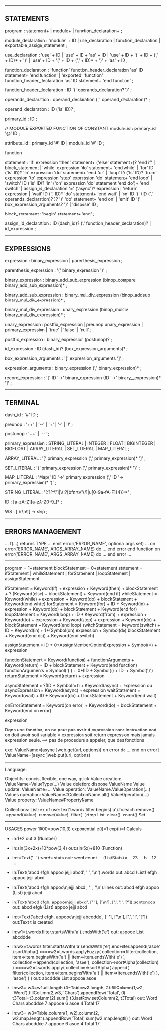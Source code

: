 --------------------------------------------------------------------------------------------- 
STATEMENTS
--------------------------------------------------------------------------------------------- 
program
   : statement+
   | module+
   | function_declaration+
   ;

module_declaration
   : 'module' + ID
   | use_declaration
   | function_declaration
   | exportable_assign_statement
   ;

use_declaration
   : 'use' + ID
   | 'use' + ID + 'as' + ID
   | 'use' + ID + '(' + ID + (',' + ID)* + ')'
   | 'use' + ID + '(' + ID + (',' + ID)* + ')' + 'as' + ID
   ;

function_declaration
   : 'function' function_header_declaration 'as' ID statement+ 'end function'
   | 'exported' 'function' function_header_declaration 'as' ID statement+ 'end function'
   ;

function_header_declaration
   : ID '(' operands_declaration? ')'
   ;

operands_declaration
   : operand_declaration (',' operand_declaration)*
   ;

operand_declaration
   : ID ('is' ID)?
   ;

primary_id
   : ID
   ;

// MODULE EXPORTED FUNCTION OR CONSTANT
module_id
   : primary_id '@' ID
   ;

attribute_id
   : primary_id '#' ID
   | module_id '#' ID
   ;

function

statement
   : 'if' expression 'then' statement+ ('else' statement+)? 'end if'
   | block_statement
   | 'while' expression 'do' statement+ 'end while'
   | 'for'    ID ('is' ID)? 'in'   expression 'do' statement+ 'end for'
   | 'loop'   ID ('is' ID)? 'from' expression 'to' expression 'step' expression 'do' statement+ 'end loop'
   | 'switch' ID ('is' ID)? 'in' ('on' expression 'do' statement 'end do')+ 'end switch'
   | assign_id_declaration '=' ('async')? expression
   | 'return' expression
   | 'wait' ID (',' ID)* 'do' statement+ 'end wait'
   | 'on' ID '(' (ID (',' operands_declaration)? )? ')' 'do' statement+ 'end on'
   | 'emit' ID '(' box_expression_arguments? ')'
   | 'dispose' ID
   ;

block_statement
   : 'begin' statement+ 'end'
   ;

assign_id_declaration
   : ID (dash_id)? ('.' function_header_declaration)?
   | id_expression
   ;



--------------------------------------------------------------------------------------------- 
EXPRESSIONS
--------------------------------------------------------------------------------------------- 
expression
   : binary_expression
   | parenthesis_expression
   ;

parenthesis_expression
   : '(' binary_expression ')'
   ;

binary_expression
   : binary_add_sub_expression (binop_compare binary_add_sub_expression)*
   ;

binary_add_sub_expression
   : binary_mul_div_expression (binop_addsub binary_mul_div_expression)*
   ;

binary_mul_div_expression
   : unary_expression (binop_muldiv binary_mul_div_expression)*
   ;

unary_expression
   : postfix_expression
   | preunop unary_expression
   | primary_expression
   | 'true'
   | 'false'
   | 'null'
   ;

postfix_expression
   : binary_expression (postunop)?
   ;

id_expression
   : ID (dash_id)? (box_expression_arguments)?
   ;

box_expression_arguments
   : '[' expression_arguments ']'
   ;


expression_arguments
   : binary_expression (',' binary_expression)*
   ;

record_expression
   : '[' ID '->' binary_expression (ID '->' binary__expression)* ']'
   ;



---------------------------------------------------------------------------------------------
TERMINAL
---------------------------------------------------------------------------------------------
dash_id
   : '#' ID
   ;

preunop
   : '++' | '--' | '+' | '-' | '!'
   ;

postunop
   : '++' | '--'
   ;

primary_expression
   : STRING_LITERAL
   | INTEGER
   | FLOAT
   | BIGINTEGER
   | BIGFLOAT
   | ARRAY_LITERAL
   | SET_LITERAL
   | MAP_LITERAL
   ;
   
ARRAY_LITERAL
   : '[' primary_expression (',' primary_expression)* ']'
   ;

SET_LITERAL
   : '{' primary_expression (',' primary_expression)* '}'
   ;

MAP_LITERAL
   : 'Map(' ID '=>' primary_expression (',' ID '=>' primary_expression)* ')'
   ;

STRING_LITERAL
   : '(:?[^\\"]|\\(:?[bfnrtv"\\/]|u[0-9a-fA-F]{4}))*'
   ;

ID
   : [a-zA-Z][a-zA-Z0-9_]*
   ;

WS
   : [ \r\n\t] -> skip
   ;



---------------------------------------------------------------------------------------------
ERRORS MANAGEMENT
---------------------------------------------------------------------------------------------
...
f(...) returns TYPE
	...
	emit error('ERROR_NAME', optional args set) 
	...
	on error('ERROR_NAME', ARGS_ARRAY_NAME) do
		...
	end error
end function
on error('ERROR_NAME', ARGS_ARRAY_NAME) do
	...
end error
...








******************************************************************************
program         = 1+statement
blockStatement  = 0+statement
statement       = ifStatement | whileStatement | forStatement | loopStatement | assignStatement

ifStatement     = Keyword(if)    + expression + Keyword(then) + blockStatement + ? (Keyword(else) + blockStatement) + Keyword(end if)
whileStatement  = Keyword(while) + expression + Keyword(do) + blockStatement + Keyword(end while)
forStatement    = Keyword(for)   + ID + Keyword(in) + expression + Keyword(do) + blockStatement + Keyword(end for)
loopStatement   = Keyword(loop)  + ID + Keyword(from) + expression + Keyword(to) + expression + Keyword(step) + expression + Keyword(do) + blockStatement + Keyword(end loop)
switchStatement   = Keyword(switch) + ID + Keyword(in) + 1+(Symbol(on) expression + Symbol(do) blockStatement + Keyword(end do)) + Keyword(end switch)

assignStatement = ID + 0+AssignMemberOptionExpression + Symbol(=) + expression

functionStatement = Keyword(function) + functionArguments + Keyword(return) + ID + blockStatement + Keyword(end function)
functionArguments = Symbol('(') + 0+(ID + Symbol(:) + ID) + Symbol(')')
returnStatement   = Keyword(return) + expression

asyncStatement    = ?(ID + Symbol(=)) + Keyword(async) + expression
ou
asyncExpression   = Keyword(async) + expression
waitStatement     = Keyword(wait) + ID + Keyword(do) + blockStatement + Keyword(end wait)

onErrorStatement  = Keyword(on error) + Keyword(do) +  blockStatement + Keyword(end on error)

expression




Dqns une fonction, on ne peut pas avoir d'expression sans instruction cad on doit avoir
soit variable = expression
soit return expression
mais jamais expression seule.
==> pas de procedure a appeler, que des fonctions



exe:	ValueName=[async ]web.get(url, options)[ on error do ... end on error]
    	ValueName=[async ]web.put(url, options)


******************************************************************************
Language:

Objectifs: concis, flexible, one way, quick
Value creation:		ValueName=ValueType(...)
Value deletion:		dispose ValueName
Value update:		ValueName=...
Value operation:	ValueName.ValueOperation(...)
Values operation:	ValueName#CollectionName.all().ValueOperation(...)
Value property:		ValueName#PropertyName

Collections:
	List:
		ex of use: text1.words.filter.begins('a').foreach.remove()
		.append(Value)
		.remove(Value)
		.filter(...):tmp List
		.clear()
		.count()
	Set


**********************************************************************************
USAGES
power		1000=pow(10,3)
exponential	e(i)=1	exp(i)=1
Calculs
*	in:1+2
	out:3 (Number)
*	in:sin(3x+2x)+10*pow(3,4)
	out:sin(5x)+810 (Function)
*	in:t=Text('...').words.stats
	out:	word	count	...		(ListStats)
			a...	23		...
			b...	12		...
*	in:Text('abcd efgh appoo jejji abcd', ' ', '\n').words
	out:	abcd		(List)
			efgh
			appoo
			jejji
			abcd
*	in:Text('abcd efgh appoo\njejji abcd', ' ', '\n').lines
	out:	abcd efgh appoo		(List)
			jejji abcd
*	in:Text('abcd efgh. appoo\njejji abcd', [' '], ['\n'], ['.', '!', '?']).sentences
	out:	abcd efgh		(List)
			appoo
			jejji abcd	
*	in:t=Text('abcd efgh. appooe\njejji abcddde', [' '], ['\n'], ['.', '!', '?'])
	out:Text t is created
*	in:w1=t.words.filter.startsWith('a').endsWith('e')
	out:	appooe		List
			abcddde
*	in:w2=t.words.filter.startsWith('a').endsWith('e').endFilter.append('asoe').sortAlpha()
	===»w2=t.words.applyFuzzy(
			collection=>filter(collection, item=>item.beginsWith('a') || item=>item.endsWith('e') ),
			collection=>append(collection, 'asoe'),
			collection=>sortAlpha(collection)
			)
	===»w2=t.words.apply(
			collection=>sortAlpha(
				append(
					filter(collection, item=>item.beginsWith('a') || item=>item.endsWith('e') ),
					'asoe')
				)
			)
	out:	abcddde	List
			appooe
			asoe
			
*	in:w3=	w3=w2.all.length
			t3=Table(w2.length, 2).fillColumn(1,w2, 'Word').fillColumn(2,w3, 'Chars').appendRow('Total', 0)
			t3Total=t3.colunm(2).sum()
			t3.lastRow.setColumn(2, t3Total)
	out:	Word		Chars
			abcddde		7
			appooe		6
			asoe		4
			Total		17
			
*	in:w3=	w3=Table.column(1, w2).column(2, w2.map.length).appendRow('Total', sum(w2.map.length) )
	out:	Word		Chars
			abcddde		7
			appooe		6
			asoe		4
			Total		17